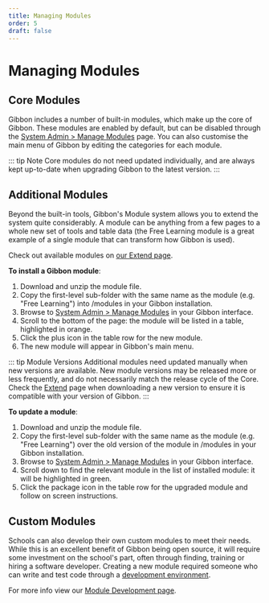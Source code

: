 ```yaml
---
title: Managing Modules
order: 5
draft: false
---
```

# Managing Modules

## Core Modules

Gibbon includes a number of built-in modules, which make up the core of Gibbon. These modules are enabled by default, but can be disabled through the <u>System Admin > Manage Modules</u> page. You can also customise the main menu of Gibbon by editing the categories for each module. 

::: tip Note
Core modules do not need updated individually, and are always kept up-to-date when upgrading Gibbon to the latest version.
:::
## Additional Modules

Beyond the built-in tools, Gibbon's Module system allows you to extend the system quite considerably. A module can be anything from a few pages to a whole new set of tools and table data (the Free Learning module is a great example of a single module that can transform how Gibbon is used).

Check out available modules on [our Extend page](https://gibbonedu.org/extend).

**To install a Gibbon module**:

1. Download and unzip the module file.
2. Copy the first-level sub-folder with the same name as the module (e.g. "Free Learning") into /modules in your Gibbon installation.
3. Browse to <u>System Admin > Manage Modules</u> in your Gibbon interface.
4. Scroll to the bottom of the page: the module will be listed in a table, highlighted in orange.
5. Click the plus icon in the table row for the new module.
6. The new module will appear in Gibbon's main menu.

::: tip Module Versions
Additional modules need updated manually when new versions are available. New module versions may be released more or less frequently, and do not necessarily match the release cycle of the Core. Check the [Extend](https://gibbonedu.org/extend) page when downloading a new version to ensure it is compatible with your version of Gibbon.
:::

**To update a module**:

1. Download and unzip the module file.
2. Copy the first-level sub-folder with the same name as the module (e.g. "Free Learning") over the old version of the module in /modules in your Gibbon installation.
3. Browse to <u>System Admin > Manage Modules</u> in your Gibbon interface.
4. Scroll down to find the relevant module in the list of installed module: it will be highlighted in green.
5. Click the package icon in the table row for the upgraded module and follow on screen instructions.

## Custom Modules

Schools can also develop their own custom modules to meet their needs. While this is an excellent benefit of Gibbon being open source, it will require some investment on the school's part, often through finding, training or hiring a software developer. Creating a new module required someone who can write and test code through a [development environment](/development/getting-started/developer-workflow).

For more info view our [Module Development page](/development/getting-started/module-development).
